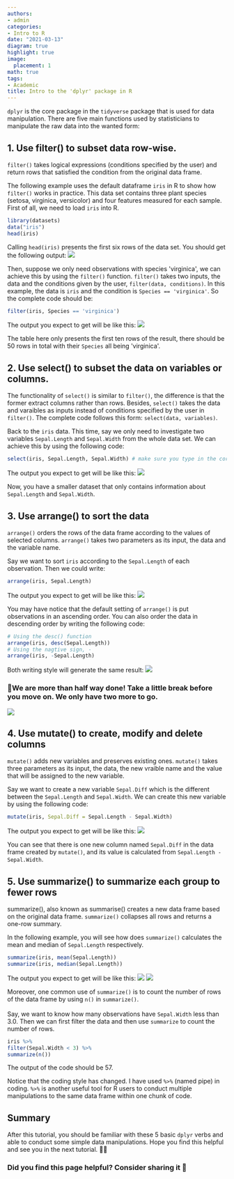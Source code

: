 ```yaml
---
authors:
- admin
categories:
- Intro to R
date: "2021-03-13"
diagram: true
highlight: true
image:
  placement: 1
math: true
tags:
- Academic
title: Intro to the 'dplyr' package in R
---
```


`dplyr` is the core package in the `tidyverse` package that is used for data manipulation. There are five main functions used by statisticians to manipulate the raw data into the wanted form:

## 1. Use filter() to subset data row-wise.

`filter()` takes logical expressions (conditions specified by the user) and return rows that satisfied the condition from the original data frame.

The following example uses the default dataframe `iris` in R to show how `filter()` works in practice. This data set contains three plant species (setosa, virginica, versicolor) and four features measured for each sample. \
First of all, we need to load `iris` into R. 
``` r
library(datasets)
data("iris")
head(iris)
```
Calling `head(iris)` presents the first six rows of the data set. You should get the following output:
![](images/iris.png)

Then, suppose we only need observations with species 'virginica', we can achieve this by using the `filter()` function. `filter()` takes two inputs, the data and the conditions given by the user, `filter(data, conditions)`. In this example, the data is `iris` and the condition is `Species == 'virginica'`. So the complete code should be:
``` r
filter(iris, Species == 'virginica')
```
The output you expect to get will be like this:
![](images/filter.png)

The table here only presents the first ten rows of the result, there should be 50 rows in total with their `Species` all being 'virginica'.

## 2. Use select() to subset the data on variables or columns.

The functionality of `select()` is similar to `filter()`, the difference is that the former extract columns rather than rows. Besides, `select()` takes the data and varaibles as inputs instead of conditions specified by the user in `filter()`. The complete code follows this form: `select(data, variables)`. 

Back to the `iris` data. This time, say we only need to investigate two variables `Sepal.Length` and `Sepal.Width` from the whole data set. We can achieve this by using the following code:
``` r
select(iris, Sepal.Length, Sepal.Width) # make sure you type in the correct variable names
```

The output you expect to get will be like this:
![](images/select.png)

Now, you have a smaller dataset that only contains information about `Sepal.Length` and `Sepal.Width`.

## 3. Use arrange() to sort the data

`arrange()` orders the rows of the data frame according to the values of selected columns. `arrange()` takes two parameters as its input, the data and the variable name.

Say we want to sort `iris` according to the `Sepal.Length` of each observation. Then we could write:
``` r
arrange(iris, Sepal.Length)
```

The output you expect to get will be like this:
![](images/arrange.png)

You may have notice that the default setting of `arrange()` is put observations in an ascending order. You can also order the data in descending order by writing the following code:
``` r
# Using the desc() function
arrange(iris, desc(Sepal.Length))
# Using the nagtive sign, -
arrange(iris, -Sepal.Length)
```

Both writing style will generate the same result:
![](images/descending.png)

### 🎉We are more than half way done! Take a little break before you move on. We only have two more to go.
![](images/resting.png)

## 4. Use mutate() to create, modify and delete columns
`mutate()` adds new variables and preserves existing ones. `mutate()` takes three parameters as its input, the data, the new vraible name and the value that will be assigned to the new variable.

Say we want to create a new variable `Sepal.Diff` which is the different between the `Sepal.Length` and `Sepal.Width`. We can create this new variable by using the following code:
```r
mutate(iris, Sepal.Diff = Sepal.Length - Sepal.Width)
```

The output you expect to get will be like this:
![](images/mutate.png)

You can see that there is one new column named `Sepal.Diff` in the data frame created by `mutate()`, and its value is calculated from `Sepal.Length - Sepal.Width`.

## 5. Use summarize() to summarize each group to fewer rows

summarize(), also known as summarise() creates a new data frame based on the original data frame. `summarize()` collapses all rows and returns a one-row summary. 

In the following example, you will see how does `summarize()` calculates the mean and median of `Sepal.Length` respectively.
``` r
summarize(iris, mean(Sepal.Length))
summarize(iris, median(Sepal.Length))
```

The output you expect to get will be like this:
![](images/mean.png)
![](images/median.png)

Moreover, one common use of `summarize()` is to count the number of rows of the data frame by using `n()` in `summarize()`. \
\
Say, we want to know how many observations have `Sepal.Width` less than 3.0. Then we can first filter the data and then use `summarize` to count the number of rows.
``` r
iris %>%
filter(Sepal.Width < 3) %>%
summarize(n())
```
The output of the code should be 57.

Notice that the coding style has changed. I have used `%>%` (named pipe) in coding. `%>%` is another useful tool for R users to conduct multiple manipulations to the same data frame within one chunk of code.

## Summary
After this tutorial, you should be familiar with these 5 basic `dplyr` verbs and able to conduct some simple data manipulations. Hope you find this helpful and see you in the next tutorial. ✌🏻

### Did you find this page helpful? Consider sharing it 🙌
